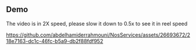## Demo
The video is in 2X speed, please slow it down to 0.5x to see it in reel speed

https://github.com/abdelhamiderrahmouni/NosServices/assets/26693672/218e7163-dc1c-46fc-b5a9-db2f88fdf952


